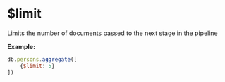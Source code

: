 # $limit

Limits the number of documents passed to the next stage in the pipeline

**Example:**

```jsx
db.persons.aggregate([
    {$limit: 5}
])
```